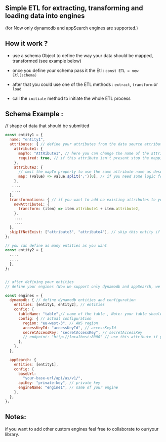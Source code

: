 ## Simple ETL for extracting, transforming and loading data into engines

(for Now only dynamodb and appSearch engines are supported.)

## How it work ?

- use a schema Object to define the way your data should be mapped, transformed (see example below)
- once you define your schema pass it the Etl : `const ETL = new Etl(schema)`

- after that you could use one of the ETL methods : `extract`, `transform` or `load`

- call the `initiate` method to initiate the whole ETL process

## Schema Example :

// shape of data that should be submitted

```javascript
const entity1 = {
  name: "entity1",
  attributes: { // define your attributes from the data source attributes
    attribute1: {
      mapTo: "AttRibute1", // here you can change the name of the attribute
      required: true, // if this attribute isn't present stop the mapping
    },
    attribute2: {
      // omit the mapTo property to use the same attribute name as described in your data source.
      map: (value) => value.split(';')[0], // if you need some logic for mapping an attribute use the map method
    },
   ....
   ....
  },
  transformations: { // if you want to add no existing attributes to your data use the transformation block
    newAttribute1: {
      transform: (item) => item.attribute1 + item.attribute2,
    },
    ....
    ....
  },
  skipIfNotExist: ["attribute3", "attribute4"], // skip this entity if those attributes aren't exist in the data source
};

// you can define as many entities as you want
const entity2 = {
  ....
  ....
  },
};


// after defining your entities
// define your engines (Now we support only dynamodb and appSearch, we welcome you to be a collaborator)

const engines = {
  dynamodb: { // define dynamodb entities and configuration
    entities: [entity1, entity2], // entities
    config: {
      tableName: "table",// name of the table , Note: your table should be already created
      config: { // actual configuration
        region: "eu-west-3", // AWS region
        accessKeyId: "accessKeyId", // accessKeyId
        secretAccessKey: "secretAccessKey", // secretAccessKey
        // endpoint: "http://localhost:8000" // use this attribute if you're working locally
      },
    },
  },

  appSearch: {
    entities: [entity1],
    config: {
      baseUrl:
        "your-base-url/api/as/v1/",
      apiKey: "private-key", // private key
      engineName: "engine1", // name of your engine
    },
  },
};
```


## Notes:

if you want to add other custom engines feel free to collaborate to our/your library.
